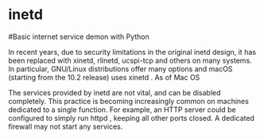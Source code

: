 # inetd

#Basic internet service demon with Python

In recent years, due to security limitations in the original inetd design, it has been replaced with xinetd, rlinetd, ucspi-tcp and others on many systems. In particular, GNU/Linux distributions offer many options and macOS (starting from the 10.2 release) uses xinetd . As of Mac OS

The services provided by inetd are not vital, and can be disabled completely. This practice is becoming increasingly common on machines dedicated to a single function. For example, an HTTP server could be configured to simply run httpd , keeping all other ports closed. A dedicated firewall may not start any services.
